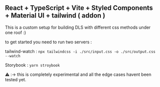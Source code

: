 ## React + TypeScript + Vite + Styled Components + Material UI  + tailwind ( addon )

This is a custom setup for building DLS with different css methods under one roof :) 

to get started you need to run two servers : 

tailwind-watch :  ```npx tailwindcss -i ./src/input.css -o ./src/output.css --watch```

Storybook : ```yarn stroybook```

⚠️ :-> this is completely experimental and all the edge cases havent been tested yet.


